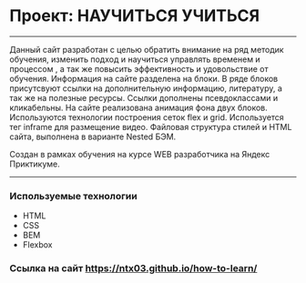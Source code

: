 # Проект: НАУЧИТЬСЯ УЧИТЬСЯ

- - -
Данный сайт разработан с целью обратить внимание на ряд методик обучения, 
изменить подход  и научиться управлять временем и процессом , а так же повысить эффективность и удовольствие от обучения.
Информация на сайте разделена на блоки. В ряде блоков присутсвуют ссылки на дополнительную информацию,
литературу, а так же на полезные ресурсы. Ссылки дополнены псевдоклассами и кликабельны.
На сайте реализована анимация фона двух блоков. Используются технологии построения сеток flex и grid. 
Используется тег inframe для размещение видео. 
Файловая структура стилей и HTML сайта, выполнена в варианте Nested БЭМ. 

Создан в рамках обучения на курсе WEB разработчика на Яндекс Приктикуме.
- - - 

### Используемые технологии
* HTML
* CSS
* BEM
* Flexbox

### Ccылка на сайт https://ntx03.github.io/how-to-learn/


